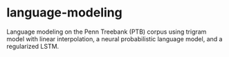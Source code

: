 # language-modeling
Language modeling on the Penn Treebank (PTB) corpus using trigram model with linear interpolation, a neural probabilistic language model, and a regularized LSTM. 
